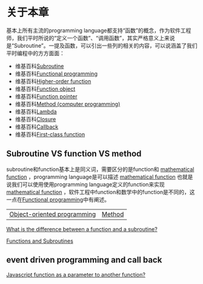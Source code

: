 # 关于本章

基本上所有主流的programming language都支持“函数”的概念，作为软件工程师，我们平时所说的“定义一个函数”、“调用函数”，其实严格意义上来说是“Subroutine”。一提及函数，可以引出一些列的相关的内容，可以说涵盖了我们平时编程中的方方面面：

- 维基百科[Subroutine](https://en.wikipedia.org/wiki/Subroutine)
- 维基百科[Functional programming](https://en.wikipedia.org/wiki/Functional_programming)
- 维基百科[Higher-order function](https://en.wikipedia.org/wiki/Higher-order_function)
- 维基百科[Function object](https://en.wikipedia.org/wiki/Function_object)
- 维基百科[Function pointer](https://en.wikipedia.org/wiki/Function_pointer)
- 维基百科[Method (computer programming)](https://en.wikipedia.org/wiki/Method_(computer_programming))
- 维基百科[Lambda](https://en.wikipedia.org/wiki/Lambda_(programming))
- 维基百科[Closure](https://en.wikipedia.org/wiki/Closure_(computer_science))
- 维基百科[Callback](https://en.wikipedia.org/wiki/Callback_(computer_programming)) 
- 维基百科[First-class function](https://en.wikipedia.org/wiki/First-class_function)



## Subroutine VS function VS method

subroutine和function基本上是同义词，需要区分的是function和 [mathematical function](https://en.wikipedia.org/wiki/Function_(mathematics)) ，programming language是可以描述 [mathematical function](https://en.wikipedia.org/wiki/Function_(mathematics)) 也就是说我们可以使用使用programming language定义的function来实现 [mathematical function](https://en.wikipedia.org/wiki/Function_(mathematics)) ，软件工程中function和数学中的function是不同的，这一点在[Functional programming](https://en.wikipedia.org/wiki/Functional_programming)中有阐述。

|                                                              |                                                              |
| ------------------------------------------------------------ | ------------------------------------------------------------ |
| [Object-oriented programming](https://en.wikipedia.org/wiki/Object-oriented_programming) | [Method](https://en.wikipedia.org/wiki/Method_(computer_programming)) |

[What is the difference between a function and a subroutine?](https://stackoverflow.com/questions/6048344/what-is-the-difference-between-a-function-and-a-subroutine)

[Functions and Subroutines](https://www.oorexx.org/docs/rexxref/x23401.htm)

## event driven programming and call back

[Javascript function as a parameter to another function?](https://stackoverflow.com/questions/2824393/javascript-function-as-a-parameter-to-another-function)